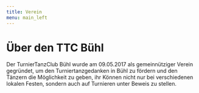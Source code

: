 ```yaml
---
title: Verein
menu: main_left
---
```

# Über den TTC Bühl

Der TurnierTanzClub Bühl wurde am 09.05.2017 als gemeinnütziger Verein gegründet, um den Turniertanzgedanken in Bühl zu fördern und den Tänzern die Möglichkeit zu geben, ihr Können nicht nur bei verschiedenen lokalen Festen, sondern auch auf Turnieren unter Beweis zu stellen.

